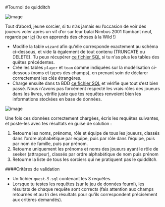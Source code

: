 #Tournoi de quidditch

![image](https://images.innoveduc.fr/bdd/advanced/quidditch.gif)

Tout d’abord, jeune sorcier, si tu n’as jamais eu l’occasion de voir des joueurs voler après un vif d’or sur leur balai Nimbus 2001 flambant neuf, regarde par [ici](https://fr.wikipedia.org/wiki/Quidditch) (tu en apprends des choses à la Wild !)

- Modifie la table `wizard` afin qu’elle corresponde exactement au schéma ci-dessous, et vide là également de tout contenu (TRUNCATE ou DELETE). Tu peux récupérer [ce fichier SQL](../../../../Resource/bdd/mysql/dump_quete_485_finie.sql) si tu n'as plus les tables des quêtes précédentes.
- Crée les tables `player` et `team` comme indiquées sur la modélisation ci-dessous (noms et types des champs), en prenant soin de déclarer correctement les clés étrangères.
- Charge ensuite dans ta BDD [ce fichier SQL](../../../../Resource/bdd/mysql/db5.sql) et vérifie que tout s’est bien passé. Nous n'avons pas forcément respecté les vrais rôles des joueurs dans les livres, vérifie juste que tes requêtes renvoient bien les informations stockées en base de données.

![image](https://images.innoveduc.fr/bdd/advanced/quidditch.png)

Une fois ces données correctement chargées, écris les requêtes suivantes, et poste-les avec tes résultats en guise de solution :

1. Retourne les noms, prénoms, rôle et équipe de tous les joueurs, classés dans l’ordre alphabétique par équipe, puis par rôle dans l’équipe, puis par nom de famille, puis par prénom.
2. Retourne uniquement les prénoms et noms des joueurs ayant le rôle de seeker (attrapeur), classés par ordre alphabétique de nom puis prénom
3. Retourne la liste de tous les sorciers qui ne pratiquent pas le quidditch.

####Critères de validation
- Un fichier `quest-5.sql` contenant les 3 requêtes.
- Lorsque tu testes les requêtes (sur le jeu de données fourni), les résultats de chaque requête sont corrects (fais attention aux champs retournés et au tri des résultats pour qu’ils correspondent précisément aux critères demandés).
